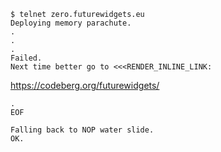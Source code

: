 ```console
$ telnet zero.futurewidgets.eu
Deploying memory parachute.
.
.
.
Failed.
Next time better go to <<<RENDER_INLINE_LINK:
```

<https://codeberg.org/futurewidgets/>

```console
.
EOF

Falling back to NOP water slide.
OK.
```
